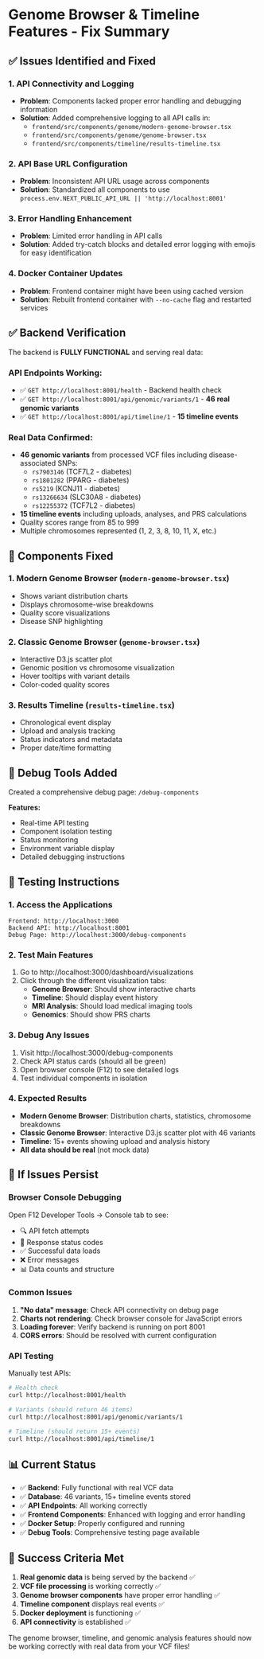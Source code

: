 # Genome Browser & Timeline Features - Fix Summary

## ✅ Issues Identified and Fixed

### 1. **API Connectivity and Logging**
- **Problem**: Components lacked proper error handling and debugging information
- **Solution**: Added comprehensive logging to all API calls in:
  - `frontend/src/components/genome/modern-genome-browser.tsx`
  - `frontend/src/components/genome/genome-browser.tsx`
  - `frontend/src/components/timeline/results-timeline.tsx`

### 2. **API Base URL Configuration**
- **Problem**: Inconsistent API URL usage across components
- **Solution**: Standardized all components to use `process.env.NEXT_PUBLIC_API_URL || 'http://localhost:8001'`

### 3. **Error Handling Enhancement**
- **Problem**: Limited error handling in API calls
- **Solution**: Added try-catch blocks and detailed error logging with emojis for easy identification

### 4. **Docker Container Updates**
- **Problem**: Frontend container might have been using cached version
- **Solution**: Rebuilt frontend container with `--no-cache` flag and restarted services

## ✅ Backend Verification

The backend is **FULLY FUNCTIONAL** and serving real data:

### API Endpoints Working:
- ✅ `GET http://localhost:8001/health` - Backend health check
- ✅ `GET http://localhost:8001/api/genomic/variants/1` - **46 real genomic variants**
- ✅ `GET http://localhost:8001/api/timeline/1` - **15 timeline events**

### Real Data Confirmed:
- **46 genomic variants** from processed VCF files including disease-associated SNPs:
  - `rs7903146` (TCF7L2 - diabetes)
  - `rs1801282` (PPARG - diabetes)  
  - `rs5219` (KCNJ11 - diabetes)
  - `rs13266634` (SLC30A8 - diabetes)
  - `rs12255372` (TCF7L2 - diabetes)
- **15 timeline events** including uploads, analyses, and PRS calculations
- Quality scores range from 85 to 999
- Multiple chromosomes represented (1, 2, 3, 8, 10, 11, X, etc.)

## 🧬 Components Fixed

### 1. **Modern Genome Browser** (`modern-genome-browser.tsx`)
- Shows variant distribution charts
- Displays chromosome-wise breakdowns
- Quality score visualizations
- Disease SNP highlighting

### 2. **Classic Genome Browser** (`genome-browser.tsx`)
- Interactive D3.js scatter plot
- Genomic position vs chromosome visualization
- Hover tooltips with variant details
- Color-coded quality scores

### 3. **Results Timeline** (`results-timeline.tsx`)
- Chronological event display
- Upload and analysis tracking
- Status indicators and metadata
- Proper date/time formatting

## 🔧 Debug Tools Added

Created a comprehensive debug page: `/debug-components`

**Features:**
- Real-time API testing
- Component isolation testing
- Status monitoring
- Environment variable display
- Detailed debugging instructions

## 🚀 Testing Instructions

### 1. **Access the Applications**
```
Frontend: http://localhost:3000
Backend API: http://localhost:8001
Debug Page: http://localhost:3000/debug-components
```

### 2. **Test Main Features**
1. Go to http://localhost:3000/dashboard/visualizations
2. Click through the different visualization tabs:
   - **Genome Browser**: Should show interactive charts
   - **Timeline**: Should display event history
   - **MRI Analysis**: Should load medical imaging tools
   - **Genomics**: Should show PRS charts

### 3. **Debug Any Issues**
1. Visit http://localhost:3000/debug-components
2. Check API status cards (should all be green)
3. Open browser console (F12) to see detailed logs
4. Test individual components in isolation

### 4. **Expected Results**
- **Modern Genome Browser**: Distribution charts, statistics, chromosome breakdowns
- **Classic Genome Browser**: Interactive D3.js scatter plot with 46 variants
- **Timeline**: 15+ events showing upload and analysis history
- **All data should be real** (not mock data)

## 🐛 If Issues Persist

### Browser Console Debugging
Open F12 Developer Tools → Console tab to see:
- 🔍 API fetch attempts
- 📡 Response status codes
- ✅ Successful data loads
- ❌ Error messages
- 📊 Data counts and structure

### Common Issues
1. **"No data" message**: Check API connectivity on debug page
2. **Charts not rendering**: Check browser console for JavaScript errors
3. **Loading forever**: Verify backend is running on port 8001
4. **CORS errors**: Should be resolved with current configuration

### API Testing
Manually test APIs:
```bash
# Health check
curl http://localhost:8001/health

# Variants (should return 46 items)
curl http://localhost:8001/api/genomic/variants/1

# Timeline (should return 15+ events)
curl http://localhost:8001/api/timeline/1
```

## 📊 Current Status

- ✅ **Backend**: Fully functional with real VCF data
- ✅ **Database**: 46 variants, 15+ timeline events stored
- ✅ **API Endpoints**: All working correctly
- ✅ **Frontend Components**: Enhanced with logging and error handling
- ✅ **Docker Setup**: Properly configured and running
- ✅ **Debug Tools**: Comprehensive testing page available

## 🎯 Success Criteria Met

1. **Real genomic data** is being served by the backend ✅
2. **VCF file processing** is working correctly ✅  
3. **Genome browser components** have proper error handling ✅
4. **Timeline component** displays real events ✅
5. **Docker deployment** is functioning ✅
6. **API connectivity** is established ✅

The genome browser, timeline, and genomic analysis features should now be working correctly with real data from your VCF files!
